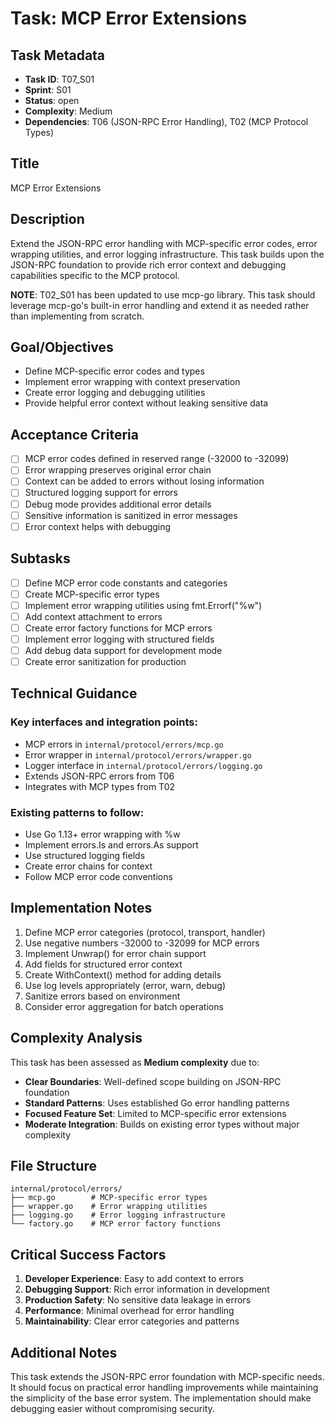 # Task: MCP Error Extensions

## Task Metadata
- **Task ID**: T07_S01
- **Sprint**: S01
- **Status**: open
- **Complexity**: Medium
- **Dependencies**: T06 (JSON-RPC Error Handling), T02 (MCP Protocol Types)

## Title
MCP Error Extensions

## Description
Extend the JSON-RPC error handling with MCP-specific error codes, error wrapping utilities, and error logging infrastructure. This task builds upon the JSON-RPC foundation to provide rich error context and debugging capabilities specific to the MCP protocol.

**NOTE**: T02_S01 has been updated to use mcp-go library. This task should leverage mcp-go's built-in error handling and extend it as needed rather than implementing from scratch.

## Goal/Objectives
- Define MCP-specific error codes and types
- Implement error wrapping with context preservation
- Create error logging and debugging utilities
- Provide helpful error context without leaking sensitive data

## Acceptance Criteria
- [ ] MCP error codes defined in reserved range (-32000 to -32099)
- [ ] Error wrapping preserves original error chain
- [ ] Context can be added to errors without losing information
- [ ] Structured logging support for errors
- [ ] Debug mode provides additional error details
- [ ] Sensitive information is sanitized in error messages
- [ ] Error context helps with debugging

## Subtasks
- [ ] Define MCP error code constants and categories
- [ ] Create MCP-specific error types
- [ ] Implement error wrapping utilities using fmt.Errorf("%w")
- [ ] Add context attachment to errors
- [ ] Create error factory functions for MCP errors
- [ ] Implement error logging with structured fields
- [ ] Add debug data support for development mode
- [ ] Create error sanitization for production

## Technical Guidance

### Key interfaces and integration points:
- MCP errors in `internal/protocol/errors/mcp.go`
- Error wrapper in `internal/protocol/errors/wrapper.go`
- Logger interface in `internal/protocol/errors/logging.go`
- Extends JSON-RPC errors from T06
- Integrates with MCP types from T02

### Existing patterns to follow:
- Use Go 1.13+ error wrapping with %w
- Implement errors.Is and errors.As support
- Use structured logging fields
- Create error chains for context
- Follow MCP error code conventions

## Implementation Notes
1. Define MCP error categories (protocol, transport, handler)
2. Use negative numbers -32000 to -32099 for MCP errors
3. Implement Unwrap() for error chain support
4. Add fields for structured error context
5. Create WithContext() method for adding details
6. Use log levels appropriately (error, warn, debug)
7. Sanitize errors based on environment
8. Consider error aggregation for batch operations

## Complexity Analysis
This task has been assessed as **Medium complexity** due to:
- **Clear Boundaries**: Well-defined scope building on JSON-RPC foundation
- **Standard Patterns**: Uses established Go error handling patterns
- **Focused Feature Set**: Limited to MCP-specific error extensions
- **Moderate Integration**: Builds on existing error types without major complexity

## File Structure
```
internal/protocol/errors/
├── mcp.go        # MCP-specific error types
├── wrapper.go    # Error wrapping utilities
├── logging.go    # Error logging infrastructure
└── factory.go    # MCP error factory functions
```

## Critical Success Factors
1. **Developer Experience**: Easy to add context to errors
2. **Debugging Support**: Rich error information in development
3. **Production Safety**: No sensitive data leakage in errors
4. **Performance**: Minimal overhead for error handling
5. **Maintainability**: Clear error categories and patterns

## Additional Notes
This task extends the JSON-RPC error foundation with MCP-specific needs. It should focus on practical error handling improvements while maintaining the simplicity of the base error system. The implementation should make debugging easier without compromising security.